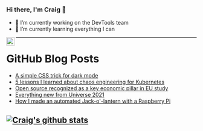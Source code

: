 ### Hi there, I'm Craig 👋

<!--
**CraigTeelFugro/CraigTeelFugro** is a ✨ _special_ ✨ repository because its `README.md` (this file) appears on your GitHub profile.

Here are some ideas to get you started:
-->

- 🔭 I’m currently working on the DevTools team
- 🌱 I’m currently learning everything I can

[<img align="left" alt="Craig Teel | LinkedIn" width="22px" src="https://cdn.jsdelivr.net/npm/simple-icons@v3/icons/linkedin.svg" />][linkedin]

---

# GitHub Blog Posts

<!-- BLOG-POST-LIST:START -->
- [A simple CSS trick for dark mode](https://opensource.com/article/21/10/dark-themes-websites)
- [5 lessons I learned about chaos engineering for Kubernetes](https://opensource.com/article/21/10/chaos-engineering-kubernetes-ebook)
- [Open source recognized as a key economic pillar in EU study](https://opensource.com/article/21/10/open-source-eu-economy)
- [Everything new from Universe 2021](https://github.blog/2021-10-27-everything-new-from-universe-2021/)
- [How I made an automated Jack-o&#039;-lantern with a Raspberry Pi](https://opensource.com/article/21/10/halloween-raspberry-pi)
<!-- BLOG-POST-LIST:END -->

## [![Craig's github stats](https://github-readme-stats.vercel.app/api?username=craigteelfugro)](https://github.com/anuraghazra/github-readme-stats)


[linkedin]: https://linkedin.com/in/craig-teel-b8786771
